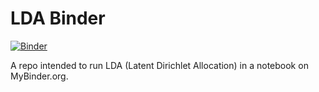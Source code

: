 # LDA Binder

[![Binder](https://mybinder.org/badge_logo.svg)](https://mybinder.org/v2/gh/Biancabrown/LDA-binder/master?urlpath=rstudio)

A repo intended to run LDA (Latent Dirichlet Allocation)
in a notebook on MyBinder.org.

